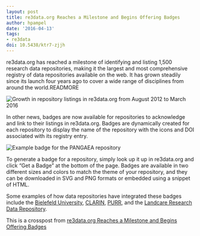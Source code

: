 ```yaml
---
layout: post
title: re3data.org Reaches a Milestone and Begins Offering Badges
author: hpampel
date: '2016-04-13'
tags:
- re3data
doi: 10.5438/ktr7-zjjh
---
```

re3data.org has reached a milestone of identifying and listing 1,500 research data repositories, making it the largest and most comprehensive registry of data repositories available on the web. It has grown steadily since its launch four years ago to cover a wide range of disciplines from around the world.READMORE

![Growth in repository listings in re3data.org from August 2012 to March 2016](/images/2016/04/re3data_org_growth.png)

In other news, badges are now available for repositories to acknowledge and link to their listings in re3data.org. Badges are dynamically created for each repository to display the name of the repository with the icons and DOI associated with its registry entry.

![Example badge for the PANGAEA repository](/images/2016/04/pangaea.png)

To generate a badge for a repository, simply look up it up in re3data.org and click “Get a Badge” at the bottom of the page. Badges are available in two different sizes and colors to match the theme of your repository, and they can be downloaded in SVG and PNG formats or embedded using a snippet of HTML.

Some examples of how data repositories have integrated these badges include the [Bielefeld University](https://pub.uni-bielefeld.de/data?lang=en), [CLARIN](http://www.clarin.si/info/about-repository/), [PURR](http://purr.purdue.edu/), and the [Landcare Research Data Repository](https://datastore.landcareresearch.co.nz/about).

This is a crosspost from [re3data.org Reaches a Milestone and Begins Offering Badges](http://www.re3data.org/2016/04/re3data-org-reaches-a-milestone-begins-offering-badges/)
